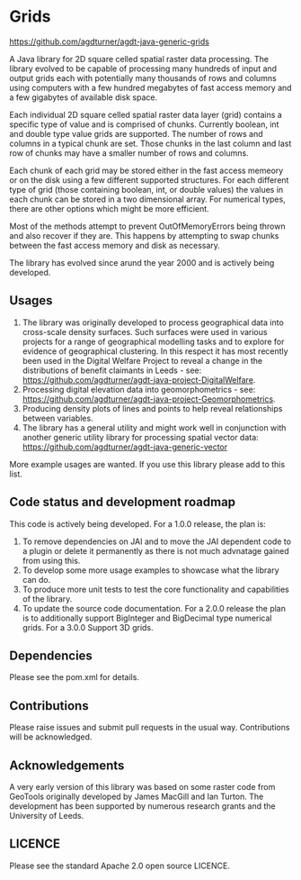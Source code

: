 # Grids

https://github.com/agdturner/agdt-java-generic-grids

A Java library for 2D square celled spatial raster data processing. The library evolved to be capable of processing many hundreds of input and output grids each with potentially many thousands of rows and columns using computers with a few hundred megabytes of fast access memory and a few gigabytes of available disk space.

Each individual 2D square celled spatial raster data layer (grid) contains a specific type of value and is comprised of chunks. Currently boolean, int and double type value grids are supported. The number of rows and columns in a typical chunk are set. Those chunks in the last column and last row of chunks may have a smaller number of rows and columns.

Each chunk of each grid may be stored either in the fast access memeory or on the disk using a few different supported structures. For each different type of grid (those containing boolean, int, or double values) the values in each chunk can be stored in a two dimensional array. For numerical types, there are other options which might be more efficient.

Most of the methods attempt to prevent OutOfMemoryErrors being thrown and also recover if they are. This happens by attempting to swap chunks between the fast access memory and disk as necessary.

The library has evolved since arund the year 2000 and is actively being developed.

## Usages
1. The library was originally developed to process geographical data into cross-scale density surfaces. Such surfaces were used in various projects for a range of geographical modelling tasks and to explore for evidence of geographical clustering. In this respect it has most recently been used in the Digital Welfare Project to reveal a change in the distributions of benefit claimants in Leeds - see: https://github.com/agdturner/agdt-java-project-DigitalWelfare.
2. Processing digital elevation data into geomorphometrics - see: https://github.com/agdturner/agdt-java-project-Geomorphometrics.
3. Producing density plots of lines and points to help reveal relationships between variables.
4. The library has a general utility and might work well in conjunction with another generic utility library for processing spatial vector data: https://github.com/agdturner/agdt-java-generic-vector

More example usages are wanted. If you use this library please add to this list.

## Code status and development roadmap
This code is actively being developed.
For a 1.0.0 release, the plan is:
1. To remove dependencies on JAI and to move the JAI dependent code to a plugin or delete it permanently as there is not much advnatage gained from using this.
2. To develop some more usage examples to showcase what the library can do.
3. To produce more unit tests to test the core functionality and capabilities of the library.
4. To update the source code documentation.
For a 2.0.0 release the plan is to additionally support BigInteger and BigDecimal type numerical grids.
For a 3.0.0 Support 3D grids.

## Dependencies
Please see the pom.xml for details.

## Contributions
Please raise issues and submit pull requests in the usual way. Contributions will be acknowledged.

## Acknowledgements
A very early version of this library was based on some raster code from GeoTools originally developed by James MacGill and Ian Turton. The development has been supported by numerous research grants and the University of Leeds. 

## LICENCE
Please see the standard Apache 2.0 open source LICENCE.
